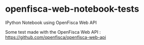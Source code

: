 openfisca-web-notebook-tests
============================

IPython Notebook using OpenFisca Web API

Some test made with the OpenFisca Web API : https://github.com/openfisca/openfisca-web-api

